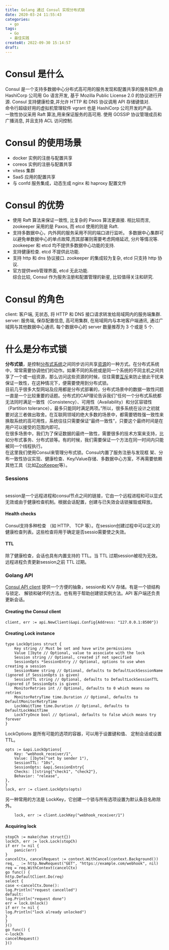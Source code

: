 ```yaml
---
title: Golang 通过 Consul 实现分布式锁
date: 2020-03-24 11:55:43
categories:
  - go
tags:
  - Go
  - 最佳实践
createAt: 2022-09-30 15:14:57
draft:
---
```

# Consul 是什么
Consul 是一个支持多数据中心分布式高可用的服务发现和配置共享的服务软件,由 HashiCorp 公司用 Go 语言开发, 基于 Mozilla Public License 2.0 的协议进行开源. Consul 支持健康检查,并允许 HTTP 和 DNS 协议调用 API 存储键值对.  
命令行超级好用的虚拟机管理软件 vgrant 也是 HashiCorp 公司开发的产品.  
一致性协议采用 Raft 算法,用来保证服务的高可用. 使用 GOSSIP 协议管理成员和广播消息, 并且支持 ACL 访问控制.
# Consul 的使用场景
* docker 实例的注册与配置共享
* coreos 实例的注册与配置共享
* vitess 集群
* SaaS 应用的配置共享
* 与 confd 服务集成，动态生成 nginx 和 haproxy 配置文件
# Consul 的优势
* 使用 Raft 算法来保证一致性, 比复杂的 Paxos 算法更直接. 相比较而言, zookeeper 采用的是 Paxos, 而 etcd 使用的则是 Raft.
* 支持多数据中心，内外网的服务采用不同的端口进行监听。 多数据中心集群可以避免单数据中心的单点故障,而其部署则需要考虑网络延迟, 分片等情况等. zookeeper 和 etcd 均不提供多数据中心功能的支持.
* 支持健康检查. etcd 不提供此功能.
* 支持 http 和 dns 协议接口. zookeeper 的集成较为复杂, etcd 只支持 http 协议.
* 官方提供web管理界面, etcd 无此功能.  
综合比较, Consul 作为服务注册和配置管理的新星, 比较值得关注和研究.
# Consul 的角色
client: 客户端, 无状态, 将 HTTP 和 DNS 接口请求转发给局域网内的服务端集群.  
server: 服务端, 保存配置信息, 高可用集群, 在局域网内与本地客户端通讯, 通过广域网与其他数据中心通讯. 每个数据中心的 server 数量推荐为 3 个或是 5 个.
# 什么是分布式锁
**分布式锁**，是控制[分布式系统](https://zh.wikipedia.org/w/index.php?title=%E5%88%86%E5%B8%83%E5%BC%8F%E7%B3%BB%E7%BB%9F&action=edit&redlink=1 "分布式系统（页面不存在）")之间同步访问共享[资源](https://zh.wikipedia.org/wiki/%E8%B5%84%E6%BA%90 "资源")的一种方式。在分布式系统中，常常需要协调他们的动作。如果不同的系统或是同一个系统的不同主机之间共享了一个或一组资源，那么访问这些资源的时候，往往需要[互斥](https://zh.wikipedia.org/wiki/%E4%BA%92%E6%96%A5 "互斥")来防止彼此干扰来保证一致性，在这种情况下，便需要使用到分布式锁。  
目前几乎很多大型网站及应用都是分布式部署的，分布式场景中的数据一致性问题一直是一个比较重要的话题。分布式的CAP理论告诉我们“任何一个分布式系统都无法同时满足一致性（Consistency）、可用性（Availability）和分区容错性（Partition tolerance），最多只能同时满足两项。”所以，很多系统在设计之初就要对这三者做出取舍。在互联网领域的绝大多数的场景中，都需要牺牲强一致性来换取系统的高可用性，系统往往只需要保证“最终一致性”，只要这个最终时间是在用户可以接受的范围内即可。  
在很多场景中，我们为了保证数据的最终一致性，需要很多的技术方案来支持，比如分布式事务、分布式锁等。有的时候，我们需要保证一个方法在同一时间内只能被同一个线程执行。  
在这里我们使用Consul来管理分布式锁。Consul内置了服务注册与发现框 架、分布一致性协议实现、健康检查、Key/Value存储、多数据中心方案，不再需要依赖其他工具（比如[ZooKeeper](http://tonybai.com/tag/zookeeper)等）。
### Sessions
[](https://o6rr5e4by.qnssl.com/wp-content/uploads/2017/01/consul-sessions-56bc7006.png)  
session是一个远程进程和consul节点之间的链接，它由一个远程进程和可以显式无效或由于健康检查机制。根据会话配置，创建与已失效会话锁摧毁或释放。
#### Health checks
Consul支持多种检查 （如 HTTP、 TCP 等）。在session创建过程中可以定义的健康检查列表。这些检查将用于确定是否sessio需要使之失效。
#### TTL
除了健康检查，会话也具有内置支持的 TTL。当 TTL 过期session被视为无效。远程进程负责更新session之前 TTL 过期。
### Golang API
[Consul API client](https://godoc.org/github.com/hashicorp/consul/api) 提供一个方便的抽象，session和 K/V 存储。有是一个锁结构与锁定、 解锁和破坏的方法。也有用于帮助创建锁实例方法。API 客户端还负责更新会话。
#### Creating the Consul client
``` golang
client, err := api.NewClient(&api.Config{Address: "127.0.0.1:8500"})
```
#### Creating Lock instance
```golang
type LockOptions struct {
    Key string // Must be set and have write permissions
    Value []byte // Optional, value to associate with the lock
    Session string // Optional, created if not specified
    SessionOpts *SessionEntry // Optional, options to use when creating a session
    SessionName string // Optional, defaults to DefaultLockSessionName (ignored if SessionOpts is given)
    SessionTTL string // Optional, defaults to DefaultLockSessionTTL (ignored if SessionOpts is given)
    MonitorRetries int // Optional, defaults to 0 which means no retries
    MonitorRetryTime time.Duration // Optional, defaults to DefaultMonitorRetryTime
    LockWaitTime time.Duration // Optional, defaults to DefaultLockWaitTime
    LockTryOnce bool // Optional, defaults to false which means try forever
}
```
LockOptions 是所有可能的选项的容器，可以用于设置键和值、 定制会话或设置TTL。
```golang
opts := &api.LockOptions{
    Key: "webhook_receiver/1",
    Value: []byte("set by sender 1"),
    SessionTTL: "10s",
    SessionOpts: &api.SessionEntry{
    Checks: []string{"check1", "check2"},
    Behavior: "release",
},
}
lock, err := client.LockOpts(opts)
```
另一种常用的方法是 LockKey，它创建一个锁与所有选项设置为默认条目名称除外。
```golang
    lock, err := client.LockKey("webhook_receiver/1")
```
#### Acquiring lock
```golang
stopCh := make(chan struct{})
lockCh, err := lock.Lock(stopCh)
if err != nil {
    panic(err)
}
cancelCtx, cancelRequest := context.WithCancel(context.Background())
req, _ := http.NewRequest("GET", "https://example.com/webhook", nil)
req = req.WithContext(cancelCtx)
go func() {
http.DefaultClient.Do(req)
select {
case <-cancelCtx.Done():
log.Println("request cancelled")
default:
log.Println("request done")
err = lock.Unlock()
if err != nil {
log.Println("lock already unlocked")
}
}
}()
go func() {
<-lockCh
cancelRequest()
}()
```
